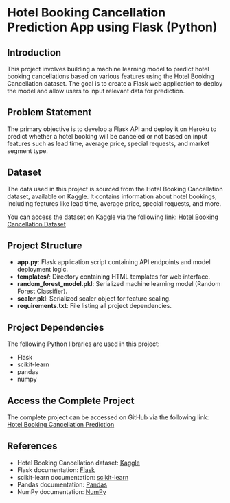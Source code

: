 # Hotel Booking Cancellation Prediction App using Flask (Python)

## Introduction
This project involves building a machine learning model to predict hotel booking cancellations based on various features using the Hotel Booking Cancellation dataset. The goal is to create a Flask web application to deploy the model and allow users to input relevant data for prediction.

## Problem Statement
The primary objective is to develop a Flask API and deploy it on Heroku to predict whether a hotel booking will be canceled or not based on input features such as lead time, average price, special requests, and market segment type.

## Dataset
The data used in this project is sourced from the Hotel Booking Cancellation dataset, available on Kaggle. It contains information about hotel bookings, including features like lead time, average price, special requests, and more.

You can access the dataset on Kaggle via the following link:
[Hotel Booking Cancellation Dataset](https://www.kaggle.com/datasets/youssefaboelwafa/hotel-booking-cancellation-prediction)

## Project Structure
- **app.py**: Flask application script containing API endpoints and model deployment logic.
- **templates/**: Directory containing HTML templates for web interface.
- **random_forest_model.pkl**: Serialized machine learning model (Random Forest Classifier).
- **scaler.pkl**: Serialized scaler object for feature scaling.
- **requirements.txt**: File listing all project dependencies.

## Project Dependencies
The following Python libraries are used in this project:
- Flask
- scikit-learn
- pandas
- numpy

## Access the Complete Project
The complete project can be accessed on GitHub via the following link:
[Hotel Booking Cancellation Prediction](https://github.com/example/hotel-booking-cancellation-prediction)

## References
- Hotel Booking Cancellation dataset: [Kaggle](https://www.kaggle.com/datasets/youssefaboelwafa/hotel-booking-cancellation-prediction)
- Flask documentation: [Flask](https://flask.palletsprojects.com/en/2.0.x/)
- scikit-learn documentation: [scikit-learn](https://scikit-learn.org/stable/)
- Pandas documentation: [Pandas](https://pandas.pydata.org/docs/)
- NumPy documentation: [NumPy](https://numpy.org/doc/)
